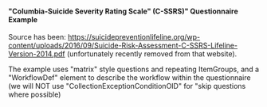 #### "Columbia-Suicide Severity Rating Scale" (C-SSRS)" Questionnaire Example

Source has been: https://suicidepreventionlifeline.org/wp-content/uploads/2016/09/Suicide-Risk-Assessment-C-SSRS-Lifeline-Version-2014.pdf
(unfortunately recently removed from that website).

The example uses "matrix" style questions and repeating ItemGroups,
and a "WorkflowDef" element to describe the workflow within the questionnaire (we will NOT use "CollectionExceptionConditionOID" for "skip questions where possible)
